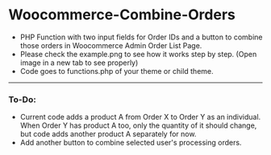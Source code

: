 # Woocommerce-Combine-Orders
 - PHP Function with two input fields for Order IDs and a button to combine those orders in Woocommerce Admin Order List Page.
 - Please check the example.png to see how it works step by step. (Open image in a new tab to see properly)
 - Code goes to functions.php of your theme or child theme.

---

### To-Do: 
- Current code adds a product A from Order X to Order Y as an individual. When Order Y has product A too, only the quantity of it should change, but code adds another product A separately for now.
- Add another button to combine selected user's processing orders.
